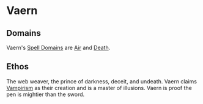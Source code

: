# Vaern

## Domains

Vaern's [Spell Domains](../../../Magic/Spells/Spell%20Domains/{Spell%20Domains}.md) are [Air](../../../Magic/Spells/Spell%20Domains/Air.md) and [Death](../../../Magic/Spells/Spell%20Domains/Death.md).

## Ethos

The web weaver, the prince of darkness, deceit, and undeath. Vaern claims [Vampirism](../../Encounters/Cursed%20Diseases.md#Vampirism) as their creation and is a master of illusions. Vaern is proof the pen is mightier than the sword.
